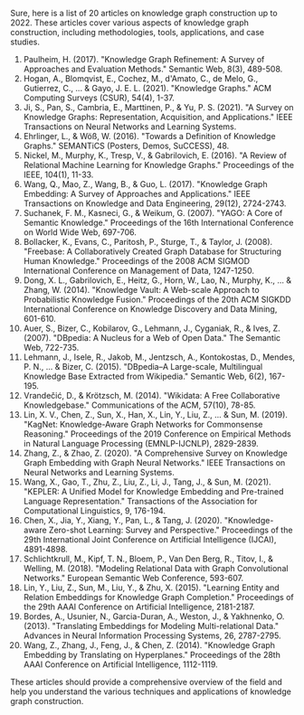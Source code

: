 Sure, here is a list of 20 articles on knowledge graph construction up to 2022. These articles cover various aspects of knowledge graph construction, including methodologies, tools, applications, and case studies.

1. Paulheim, H. (2017). "Knowledge Graph Refinement: A Survey of Approaches and Evaluation Methods." Semantic Web, 8(3), 489-508.
2. Hogan, A., Blomqvist, E., Cochez, M., d'Amato, C., de Melo, G., Gutierrez, C., ... & Gayo, J. E. L. (2021). "Knowledge Graphs." ACM Computing Surveys (CSUR), 54(4), 1-37.
3. Ji, S., Pan, S., Cambria, E., Marttinen, P., & Yu, P. S. (2021). "A Survey on Knowledge Graphs: Representation, Acquisition, and Applications." IEEE Transactions on Neural Networks and Learning Systems.
4. Ehrlinger, L., & Wöß, W. (2016). "Towards a Definition of Knowledge Graphs." SEMANTiCS (Posters, Demos, SuCCESS), 48.
5. Nickel, M., Murphy, K., Tresp, V., & Gabrilovich, E. (2016). "A Review of Relational Machine Learning for Knowledge Graphs." Proceedings of the IEEE, 104(1), 11-33.
6. Wang, Q., Mao, Z., Wang, B., & Guo, L. (2017). "Knowledge Graph Embedding: A Survey of Approaches and Applications." IEEE Transactions on Knowledge and Data Engineering, 29(12), 2724-2743.
7. Suchanek, F. M., Kasneci, G., & Weikum, G. (2007). "YAGO: A Core of Semantic Knowledge." Proceedings of the 16th International Conference on World Wide Web, 697-706.
8. Bollacker, K., Evans, C., Paritosh, P., Sturge, T., & Taylor, J. (2008). "Freebase: A Collaboratively Created Graph Database for Structuring Human Knowledge." Proceedings of the 2008 ACM SIGMOD International Conference on Management of Data, 1247-1250.
9. Dong, X. L., Gabrilovich, E., Heitz, G., Horn, W., Lao, N., Murphy, K., ... & Zhang, W. (2014). "Knowledge Vault: A Web-scale Approach to Probabilistic Knowledge Fusion." Proceedings of the 20th ACM SIGKDD International Conference on Knowledge Discovery and Data Mining, 601-610.
10. Auer, S., Bizer, C., Kobilarov, G., Lehmann, J., Cyganiak, R., & Ives, Z. (2007). "DBpedia: A Nucleus for a Web of Open Data." The Semantic Web, 722-735.
11. Lehmann, J., Isele, R., Jakob, M., Jentzsch, A., Kontokostas, D., Mendes, P. N., ... & Bizer, C. (2015). "DBpedia–A Large-scale, Multilingual Knowledge Base Extracted from Wikipedia." Semantic Web, 6(2), 167-195.
12. Vrandečić, D., & Krötzsch, M. (2014). "Wikidata: A Free Collaborative Knowledgebase." Communications of the ACM, 57(10), 78-85.
13. Lin, X. V., Chen, Z., Sun, X., Han, X., Lin, Y., Liu, Z., ... & Sun, M. (2019). "KagNet: Knowledge-Aware Graph Networks for Commonsense Reasoning." Proceedings of the 2019 Conference on Empirical Methods in Natural Language Processing (EMNLP-IJCNLP), 2829-2839.
14. Zhang, Z., & Zhao, Z. (2020). "A Comprehensive Survey on Knowledge Graph Embedding with Graph Neural Networks." IEEE Transactions on Neural Networks and Learning Systems.
15. Wang, X., Gao, T., Zhu, Z., Liu, Z., Li, J., Tang, J., & Sun, M. (2021). "KEPLER: A Unified Model for Knowledge Embedding and Pre-trained Language Representation." Transactions of the Association for Computational Linguistics, 9, 176-194.
16. Chen, X., Jia, Y., Xiang, Y., Pan, L., & Tang, J. (2020). "Knowledge-aware Zero-shot Learning: Survey and Perspective." Proceedings of the 29th International Joint Conference on Artificial Intelligence (IJCAI), 4891-4898.
17. Schlichtkrull, M., Kipf, T. N., Bloem, P., Van Den Berg, R., Titov, I., & Welling, M. (2018). "Modeling Relational Data with Graph Convolutional Networks." European Semantic Web Conference, 593-607.
18. Lin, Y., Liu, Z., Sun, M., Liu, Y., & Zhu, X. (2015). "Learning Entity and Relation Embeddings for Knowledge Graph Completion." Proceedings of the 29th AAAI Conference on Artificial Intelligence, 2181-2187.
19. Bordes, A., Usunier, N., Garcia-Duran, A., Weston, J., & Yakhnenko, O. (2013). "Translating Embeddings for Modeling Multi-relational Data." Advances in Neural Information Processing Systems, 26, 2787-2795.
20. Wang, Z., Zhang, J., Feng, J., & Chen, Z. (2014). "Knowledge Graph Embedding by Translating on Hyperplanes." Proceedings of the 28th AAAI Conference on Artificial Intelligence, 1112-1119.

These articles should provide a comprehensive overview of the field and help you understand the various techniques and applications of knowledge graph construction.